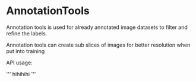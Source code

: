 # AnnotationTools

Annotation tools is used for already annotated image datasets to filter and refine the labels.

Annotation tools can create sub slices of images for better resolution when put into training


API usage:

''' hihihihi '''
